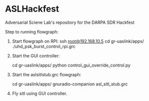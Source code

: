 # ASLHackfest
Adversarial Sciene Lab's repository for the DARPA SDR Hackfest

Step to running flowgraph:

1. Start flowgraph on RPI:
	ssh root@192.168.10.5
	cd gr-uaslink/apps/
	./uhd_psk_burst_control_rpi.grc
	
2. Start the GUI controller: 

	cd gr-uaslink/apps/
	python control_gui_override_control.py 

3. Start the aslsitlstub.grc flowgraph: 

	cd gr-uaslink/apps/
	gnuradio-companion asl_sitl_stub.grc

4. Fly sitl using GUI controller.
